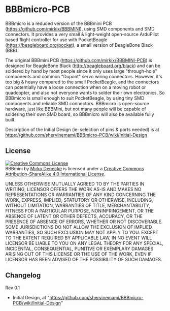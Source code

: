 # BBBmicro-PCB
BBBmicro is a reduced version of the BBBmini PCB (https://github.com/mirkix/BBBMINI), using SMD components and SMD connectors. It provides a very small & light-weight open-source ArduPilot based flight controller for use with PocketBeagle (https://beagleboard.org/pocket), a small version of BeagleBone Black (BBB).

The original BBBmini PCB (https://github.com/mirkix/BBBMINI-PCB) is designed for BeagleBone Black (http://beagleboard.org/black) and can be soldered by hand by most people since it only uses large "through-hole" components and common "Dupont" servo wiring connectors. However, it's too big & heavy compared to the small PocketBeagle, and the connectors can potentially have a loose connection when on a moving robot or quadcopter, and also not everyone wants to solder their own electronics. So BBBmicro is small enough to suit PocketBeagle, by using tiny SMD components and reliable SMD connectors. BBBmicro is open-source hardware, just like BBBMini, but not many people will be capable of soldering their own SMD board, so BBBmicro will also be available fully built.

Description of the Initial Design (ie: selection of pins & ports needed) is at 
https://github.com/shervinemami/BBBmicro-PCB/wiki/Initial-Design


## License

<a rel="license" href="http://creativecommons.org/licenses/by-sa/4.0/"><img alt="Creative Commons License" style="border-width:0" src="https://i.creativecommons.org/l/by-sa/4.0/88x31.png" /></a><br /><span xmlns:dct="http://purl.org/dc/terms/" property="dct:title">BBBmini</span> by <a xmlns:cc="http://creativecommons.org/ns#" href="https://github.com/mirkix" property="cc:attributionName" rel="cc:attributionURL">Mirko Denecke</a> is licensed under a <a rel="license" href="http://creativecommons.org/licenses/by-sa/4.0/">Creative Commons Attribution-ShareAlike 4.0 International License</a>.

UNLESS OTHERWISE MUTUALLY AGREED TO BY THE PARTIES IN WRITING, LICENSOR OFFERS THE WORK AS-IS AND MAKES NO REPRESENTATIONS OR WARRANTIES OF ANY KIND CONCERNING THE WORK, EXPRESS, IMPLIED, STATUTORY OR OTHERWISE, INCLUDING, WITHOUT LIMITATION, WARRANTIES OF TITLE, MERCHANTABILITY, FITNESS FOR A PARTICULAR PURPOSE, NONINFRINGEMENT, OR THE ABSENCE OF LATENT OR OTHER DEFECTS, ACCURACY, OR THE PRESENCE OF ABSENCE OF ERRORS, WHETHER OR NOT DISCOVERABLE. SOME JURISDICTIONS DO NOT ALLOW THE EXCLUSION OF IMPLIED WARRANTIES, SO SUCH EXCLUSION MAY NOT APPLY TO YOU. EXCEPT TO THE EXTENT REQUIRED BY APPLICABLE LAW, IN NO EVENT WILL LICENSOR BE LIABLE TO YOU ON ANY LEGAL THEORY FOR ANY SPECIAL, INCIDENTAL, CONSEQUENTIAL, PUNITIVE OR EXEMPLARY DAMAGES ARISING OUT OF THIS LICENSE OR THE USE OF THE WORK, EVEN IF LICENSOR HAS BEEN ADVISED OF THE POSSIBILITY OF SUCH DAMAGES.

## Changelog

Rev 0.1
* Initial Design, at "https://github.com/shervinemami/BBBmicro-PCB/wiki/Initial-Design"
